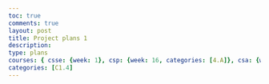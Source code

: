 ```yaml
---
toc: true
comments: true
layout: post
title: Project plans 1
description: 
type: plans
courses: { csse: {week: 1}, csp: {week: 16, categories: [4.A]}, csa: {week: 0} }
categories: [C1.4]
---
```


